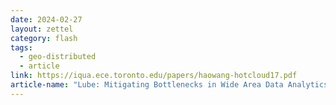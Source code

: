 ```yaml
---
date: 2024-02-27
layout: zettel
category: flash
tags:
  - geo-distributed
  - article
link: https://iqua.ece.toronto.edu/papers/haowang-hotcloud17.pdf
article-name: "Lube: Mitigating Bottlenecks in Wide Area Data Analytics"
---
```

